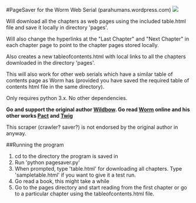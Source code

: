 #PageSaver for the Worm Web Serial (parahumans.wordpress.com)
<img src=https://parahumans.files.wordpress.com/2011/06/cityscape2.jpg></img>


Will download all the chapters as web pages using the included table.html file and save it locally in directory 'pages'.

Will also change the hyperlinks at the "Last Chapter" and "Next Chapter" in each chapter page to point to the chapter pages stored locally.

Also creates a new tableofcontents.html with local links to all the chapters downloaded in the directory 'pages'.

This will also work for other web serials which have a similar table of contents page as Worm has (provided you have saved the required table of contents html file in the same directory).

Only requires python 3.x. No other dependencies.

**Go and support the original author [Wildbow](https://www.patreon.com/Wildbow?ty=h). Go read [Worm](https://parahumans.wordpress.com/) online 
and his other works [Pact](https://pactwebserial.wordpress.com/) and [Twig](https://twigserial.wordpress.com/)**

This scraper (crawler? saver?) is not endorsed by the original author in anyway.



##Running the program

1. cd to the directory the program is saved in
2. Run 'python pagesaver.py'
3. When prompted, type 'table.html' for downloading all chapters. Type 'sampletable.html' if you want to give it a test run.
4. Go read a book, this might take a while
5. Go to the pages directory and start reading from the first chapter or go to a particular chapter using the tableofcontents.html file.
